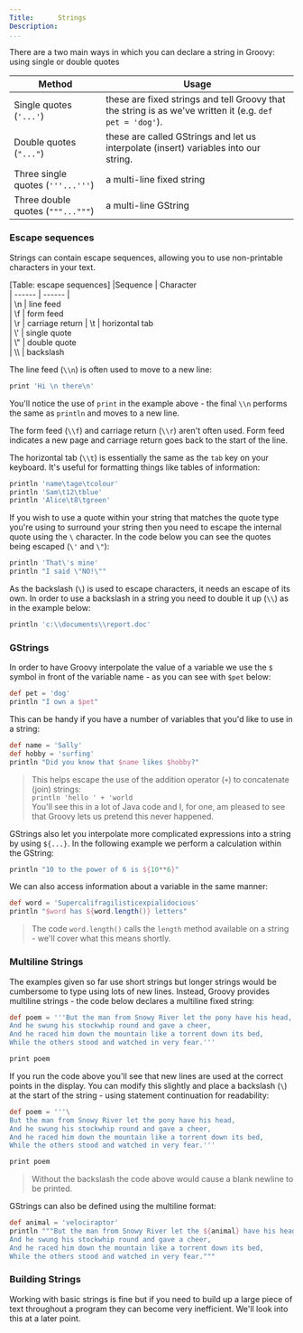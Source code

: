 ```yaml
---
Title:		Strings  
Description:	 
...
```


There are a two main ways in which you can declare a string in Groovy: using single or double quotes

| Method | Usage
| ------ | ------	
|Single quotes (`'...'`)	| these are fixed strings and tell Groovy that the string is as we've written it (e.g. `def pet = 'dog'`). 
|Double quotes (`"..."`)	| these are called GStrings and let us interpolate (insert) variables into our string.  
|Three single quotes (`'''...'''`)	| a multi-line fixed string  
|Three double quotes (`"""..."""`)	| a multi-line GString  


### Escape sequences

Strings can contain escape sequences, allowing you to use non-printable characters in your text.

[Table: escape sequences]
|Sequence | Character  
| ------	| ------	|  
| \\n	| line feed  
| \\f	| form feed  
| \\r	| carriage return
| \\t	| horizontal tab  
| \\'	| single quote  
| \\"	| double quote  
| \\\\	| backslash  

The line feed (`\\n`) is often used to move to a new line:

```groovy
print 'Hi \n there\n'
``` 

You'll notice the use of `print` in the example above - the final `\\n` performs the same as `println` and moves to a new line.

The form feed (`\\f`) and carriage return (`\\r`) aren't often used. Form feed indicates a new page and carriage return goes back to the start of the line.

The horizontal tab (`\\t`) is essentially the same as the `tab` key on your keyboard. It's useful for formatting things like tables of information:

```groovy
println 'name\tage\tcolour'
println 'Sam\t12\tblue'
println 'Alice\t8\tgreen'
```

If you wish to use a quote within your string that matches the quote type you're using to surround your string then you need to escape the internal quote using the `\` character. In the code below you can see the quotes being escaped (`\'` and `\"`):

```groovy
println 'That\'s mine'
println "I said \"NO!\""
```

As the backslash (`\`) is used to escape characters, it needs an escape of its own. In order to use a backslash in a string you need to double it up (`\\`) as in the example below:

```groovy
println 'c:\\documents\\report.doc'
```

### GStrings
In order to have Groovy interpolate the value of a variable we use the `$` symbol in front of the variable name - as you can see with `$pet` below:

```groovy
def pet = 'dog'  
println "I own a $pet"
```

This can be handy if you have a number of variables that you'd like to use in a string:

```groovy
def name = 'Sally'
def hobby = 'surfing'
println "Did you know that $name likes $hobby?"
```

>This helps escape the use of the addition operator (`+`) to concatenate (join) strings: \
>`println 'hello ' + 'world`  \
>You'll see this in a lot of Java code and I, for one, am pleased to see that Groovy lets us pretend this never happened.

GStrings also let you interpolate more complicated expressions into a string by using `${...}`. In the following example we perform a calculation within the GString:

```groovy
println "10 to the power of 6 is ${10**6}"
```

We can also access information about a variable in the same manner:

```groovy
def word = 'Supercalifragilisticexpialidocious'
println "$word has ${word.length()} letters"
```

>The code `word.length()` calls the `length` method available on a string - we'll cover what this means shortly.

### Multiline Strings

The examples given so far use short strings but longer strings would be cumbersome to type using lots of new lines. Instead, Groovy provides multiline strings - the code below declares a multiline fixed string:

```groovy
def poem = '''But the man from Snowy River let the pony have his head,
And he swung his stockwhip round and gave a cheer,
And he raced him down the mountain like a torrent down its bed,
While the others stood and watched in very fear.'''

print poem
```

If you run the code above you'll see that new lines are used at the correct points in the display. You can modify this slightly and place a backslash (`\`) at the start of the string - using statement continuation for readability:

```groovy
def poem = '''\
But the man from Snowy River let the pony have his head,
And he swung his stockwhip round and gave a cheer,
And he raced him down the mountain like a torrent down its bed,
While the others stood and watched in very fear.'''

print poem
```

>Without the backslash the code above would cause a blank newline to be printed.

GStrings can also be defined using the multiline format:

```groovy
def animal = 'velociraptor'
println """But the man from Snowy River let the ${animal} have his head,
And he swung his stockwhip round and gave a cheer,
And he raced him down the mountain like a torrent down its bed,
While the others stood and watched in very fear."""
```

### Building Strings

Working with basic strings is fine but if you need to build up a large piece of text throughout a program they can become very inefficient. We'll look into this at a later point.
